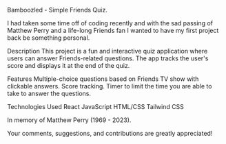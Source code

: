 Bamboozled - Simple Friends Quiz.

I had taken some time off of coding recently and with the sad passing of Matthew Perry and a life-long Friends fan I wanted to have my first project back be something personal.

Description
This project is a fun and interactive quiz application where users can answer Friends-related questions. The app tracks the user's score and displays it at the end of the quiz.

Features
Multiple-choice questions based on Friends TV show with clickable answers.
Score tracking.
Timer to limit the time you are able to take to answer the questions.

Technologies Used
React
JavaScript
HTML/CSS
Tailwind CSS

In memory of Matthew Perry (1969 - 2023).

Your comments, suggestions, and contributions are greatly appreciated!

